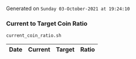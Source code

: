 Generated on `Sunday 03-October-2021 at 19:24:10`

### Current to Target Coin Ratio
`current_coin_ratio.sh`

Date|Current|Target|Ratio
---|---|---|---
